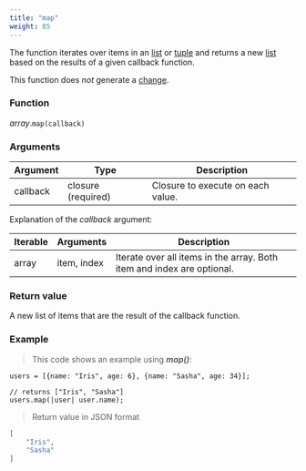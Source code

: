 ```yaml
---
title: "map"
weight: 85
---
```


The function iterates over items in an [list](../../list) or [tuple](../../tuple) and
returns a new [list](../../list) based on the results of a given callback function.

This function does *not* generate a [change](../../../overview/changes).

### Function

*array*.`map(callback)`

### Arguments

Argument | Type | Description
-------- | ---- | -----------
callback | closure (required) | Closure to execute on each value.

Explanation of the *callback* argument:

Iterable | Arguments   | Description
-------- | ----------- | -----------
array    | item, index | Iterate over all items in the array. Both item and index are optional.

### Return value

A new list of items that are the result of the callback function.

### Example

> This code shows an example using ***map()***:

```thingsdb,json_response
users = [{name: "Iris", age: 6}, {name: "Sasha", age: 34}];

// returns ["Iris", "Sasha"]
users.map(|user| user.name);
```

> Return value in JSON format

```json
[
    "Iris",
    "Sasha"
]
```
